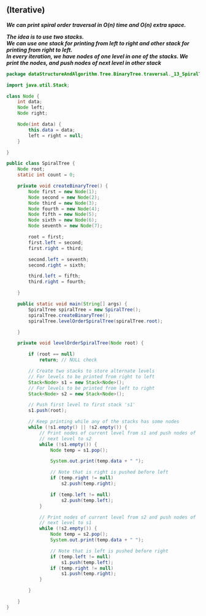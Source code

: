 ## (Iterative) 
***We can print spiral order traversal in O(n) time and O(n) extra space.***

***The idea is to use two stacks.***<br/>
***We can use one stack for printing from left to right and other stack for printing from right to left.***</br> 
***In every iteration, we have nodes of one level in one of the stacks. We print the nodes, and push nodes of next level in other stack***

```java
package dataStructureAndAlgorithm.Tree.BinaryTree.traversal._13_SpiralTreeTraversal;

import java.util.Stack;

class Node {
	int data;
	Node left;
	Node right;

	Node(int data) {
		this.data = data;
		left = right = null;
	}

}

public class SpiralTree {
	Node root;
	static int count = 0;

	private void createBinaryTree() {
		Node first = new Node(1);
		Node second = new Node(2);
		Node third = new Node(3);
		Node fourth = new Node(4);
		Node fifth = new Node(5);
		Node sixth = new Node(6);
		Node seventh = new Node(7);

		root = first;
		first.left = second;
		first.right = third;

		second.left = seventh;
		second.right = sixth;

		third.left = fifth;
		third.right = fourth;

	}

	public static void main(String[] args) {
		SpiralTree spiralTree = new SpiralTree();
		spiralTree.createBinaryTree();
		spiralTree.levelOrderSpiralTree(spiralTree.root);

	}

	private void levelOrderSpiralTree(Node root) {

		if (root == null)
			return; // NULL check

		// Create two stacks to store alternate levels
		// For levels to be printed from right to left
		Stack<Node> s1 = new Stack<Node>();
		// For levels to be printed from left to right
		Stack<Node> s2 = new Stack<Node>();

		// Push first level to first stack 's1'
		s1.push(root);

		// Keep printing while any of the stacks has some nodes
		while (!s1.empty() || !s2.empty()) {
			// Print nodes of current level from s1 and push nodes of
			// next level to s2
			while (!s1.empty()) {
				Node temp = s1.pop();

				System.out.print(temp.data + " ");

				// Note that is right is pushed before left
				if (temp.right != null)
					s2.push(temp.right);

				if (temp.left != null)
					s2.push(temp.left);
			}

			// Print nodes of current level from s2 and push nodes of
			// next level to s1
			while (!s2.empty()) {
				Node temp = s2.pop();
				System.out.print(temp.data + " ");

				// Note that is left is pushed before right
				if (temp.left != null)
					s1.push(temp.left);
				if (temp.right != null)
					s1.push(temp.right);
			}

		}

	}
}
```
